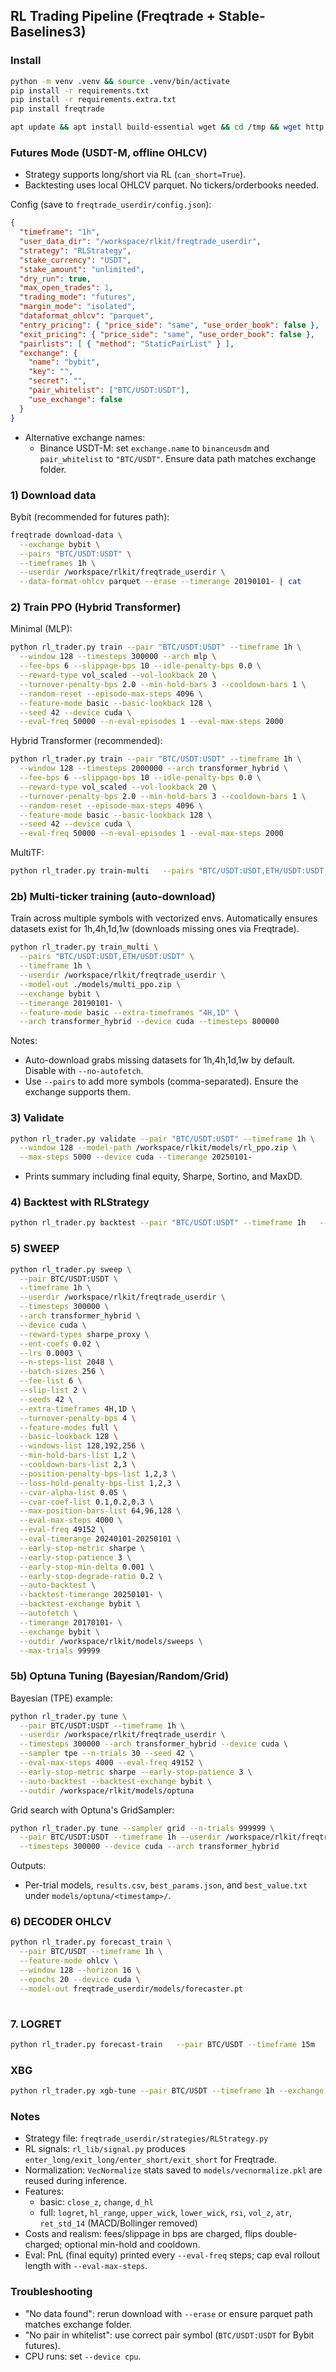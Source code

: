 ## RL Trading Pipeline (Freqtrade + Stable-Baselines3)

### Install
```bash
python -m venv .venv && source .venv/bin/activate
pip install -r requirements.txt
pip install -r requirements.extra.txt
pip install freqtrade

apt update && apt install build-essential wget && cd /tmp && wget http://prdownloads.sourceforge.net/ta-lib/ta-lib-0.4.0-src.tar.gz && tar -xzf ta-lib-0.4.0-src.tar.gz && cd ta-lib/ && ./configure --prefix=/usr && make && make install && ldconfig && cd /workspace && git clone https://github.com/generalsvr/rlkit && cd rlkit && pip install stable-baselines3[extra] && pip install -r requirements.txt
```

### Futures Mode (USDT-M, offline OHLCV)
- Strategy supports long/short via RL (`can_short=True`).
- Backtesting uses local OHLCV parquet. No tickers/orderbooks needed.

Config (save to `freqtrade_userdir/config.json`):
```json
{
  "timeframe": "1h",
  "user_data_dir": "/workspace/rlkit/freqtrade_userdir",
  "strategy": "RLStrategy",
  "stake_currency": "USDT",
  "stake_amount": "unlimited",
  "dry_run": true,
  "max_open_trades": 1,
  "trading_mode": "futures",
  "margin_mode": "isolated",
  "dataformat_ohlcv": "parquet",
  "entry_pricing": { "price_side": "same", "use_order_book": false },
  "exit_pricing": { "price_side": "same", "use_order_book": false },
  "pairlists": [ { "method": "StaticPairList" } ],
  "exchange": {
    "name": "bybit",
    "key": "",
    "secret": "",
    "pair_whitelist": ["BTC/USDT:USDT"],
    "use_exchange": false
  }
}
```

- Alternative exchange names:
  - Binance USDT-M: set `exchange.name` to `binanceusdm` and `pair_whitelist` to `"BTC/USDT"`. Ensure data path matches exchange folder.

### 1) Download data
Bybit (recommended for futures path):
```bash
freqtrade download-data \
  --exchange bybit \
  --pairs "BTC/USDT:USDT" \
  --timeframes 1h \
  --userdir /workspace/rlkit/freqtrade_userdir \
  --data-format-ohlcv parquet --erase --timerange 20190101- | cat
```

### 2) Train PPO (Hybrid Transformer)
Minimal (MLP):
```bash
python rl_trader.py train --pair "BTC/USDT:USDT" --timeframe 1h \
  --window 128 --timesteps 300000 --arch mlp \
  --fee-bps 6 --slippage-bps 10 --idle-penalty-bps 0.0 \
  --reward-type vol_scaled --vol-lookback 20 \
  --turnover-penalty-bps 2.0 --min-hold-bars 3 --cooldown-bars 1 \
  --random-reset --episode-max-steps 4096 \
  --feature-mode basic --basic-lookback 128 \
  --seed 42 --device cuda \
  --eval-freq 50000 --n-eval-episodes 1 --eval-max-steps 2000
```
Hybrid Transformer (recommended):
```bash
python rl_trader.py train --pair "BTC/USDT:USDT" --timeframe 1h \
  --window 128 --timesteps 2000000 --arch transformer_hybrid \
  --fee-bps 6 --slippage-bps 10 --idle-penalty-bps 0.0 \
  --reward-type vol_scaled --vol-lookback 20 \
  --turnover-penalty-bps 2.0 --min-hold-bars 3 --cooldown-bars 1 \
  --random-reset --episode-max-steps 4096 \
  --feature-mode basic --basic-lookback 128 \
  --seed 42 --device cuda \
  --eval-freq 50000 --n-eval-episodes 1 --eval-max-steps 2000
```
MultiTF:
```bash
python rl_trader.py train-multi   --pairs "BTC/USDT:USDT,ETH/USDT:USDT,SOL/USDT:USDT,BNB/USDT:USDT"   --timeframe 1h   --userdir freqtrade_userdir   --window 128   --timesteps 3000000   --model-out ./models/x.zip   --arch transformer_hybrid   --exchange bybit   --device cuda   --seed 42   --reward-type sharpe_proxy   --vol-lookback 20   --fee-bps 6   --slippage-bps 10   --turnover-penalty-bps 2   --min-hold-bars 3   --cooldown-bars 1   --random-reset   --episode-max-steps 4096   --feature-mode basic   --basic-lookback 128   --extra-timeframes "4H,1D"   --eval-freq 49152  --n-eval-episodes 1   --eval-max-steps 2000 --early-stop-metric sharpe --early-stop-patience 3 --early-stop-min-delta 0.001  --early-stop-degrade-ratio 0.2
```

### 2b) Multi-ticker training (auto-download)

Train across multiple symbols with vectorized envs. Automatically ensures datasets exist for 1h,4h,1d,1w (downloads missing ones via Freqtrade).

```bash
python rl_trader.py train_multi \
  --pairs "BTC/USDT:USDT,ETH/USDT:USDT" \
  --timeframe 1h \
  --userdir /workspace/rlkit/freqtrade_userdir \
  --model-out ./models/multi_ppo.zip \
  --exchange bybit \
  --timerange 20190101- \
  --feature-mode basic --extra-timeframes "4H,1D" \
  --arch transformer_hybrid --device cuda --timesteps 800000
```

Notes:
- Auto-download grabs missing datasets for 1h,4h,1d,1w by default. Disable with `--no-autofetch`.
- Use `--pairs` to add more symbols (comma-separated). Ensure the exchange supports them.

### 3) Validate
```bash
python rl_trader.py validate --pair "BTC/USDT:USDT" --timeframe 1h \
  --window 128 --model-path /workspace/rlkit/models/rl_ppo.zip \
  --max-steps 5000 --device cuda --timerange 20250101-
```
- Prints summary including final equity, Sharpe, Sortino, and MaxDD.

### 4) Backtest with RLStrategy
```bash
python rl_trader.py backtest --pair "BTC/USDT:USDT" --timeframe 1h   --window 128 --model-path /workspace/rlkit/models/x.zip  --device cuda --timerange 20250101-
```

### 5) SWEEP

```bash
python rl_trader.py sweep \
  --pair BTC/USDT:USDT \
  --timeframe 1h \
  --userdir /workspace/rlkit/freqtrade_userdir \
  --timesteps 300000 \
  --arch transformer_hybrid \
  --device cuda \
  --reward-types sharpe_proxy \
  --ent-coefs 0.02 \
  --lrs 0.0003 \
  --n-steps-list 2048 \
  --batch-sizes 256 \
  --fee-list 6 \
  --slip-list 2 \
  --seeds 42 \
  --extra-timeframes 4H,1D \
  --turnover-penalty-bps 4 \
  --feature-modes full \
  --basic-lookback 128 \
  --windows-list 128,192,256 \
  --min-hold-bars-list 1,2 \
  --cooldown-bars-list 2,3 \
  --position-penalty-bps-list 1,2,3 \
  --loss-hold-penalty-bps-list 1,2,3 \
  --cvar-alpha-list 0.05 \
  --cvar-coef-list 0.1,0.2,0.3 \
  --max-position-bars-list 64,96,128 \
  --eval-max-steps 4000 \
  --eval-freq 49152 \
  --eval-timerange 20240101-20250101 \
  --early-stop-metric sharpe \
  --early-stop-patience 3 \
  --early-stop-min-delta 0.001 \
  --early-stop-degrade-ratio 0.2 \
  --auto-backtest \
  --backtest-timerange 20250101- \
  --backtest-exchange bybit \
  --autofetch \
  --timerange 20170101- \
  --exchange bybit \
  --outdir /workspace/rlkit/models/sweeps \
  --max-trials 99999
```

### 5b) Optuna Tuning (Bayesian/Random/Grid)

Bayesian (TPE) example:
```bash
python rl_trader.py tune \
  --pair BTC/USDT:USDT --timeframe 1h \
  --userdir /workspace/rlkit/freqtrade_userdir \
  --timesteps 300000 --arch transformer_hybrid --device cuda \
  --sampler tpe --n-trials 30 --seed 42 \
  --eval-max-steps 4000 --eval-freq 49152 \
  --early-stop-metric sharpe --early-stop-patience 3 \
  --auto-backtest --backtest-exchange bybit \
  --outdir /workspace/rlkit/models/optuna
```

Grid search with Optuna's GridSampler:
```bash
python rl_trader.py tune --sampler grid --n-trials 999999 \
  --pair BTC/USDT:USDT --timeframe 1h --userdir /workspace/rlkit/freqtrade_userdir \
  --timesteps 300000 --device cuda --arch transformer_hybrid
```

Outputs:
- Per-trial models, `results.csv`, `best_params.json`, and `best_value.txt` under `models/optuna/<timestamp>/`.

### 6) DECODER OHLCV

```bash
python rl_trader.py forecast_train \
  --pair BTC/USDT --timeframe 1h \
  --feature-mode ohlcv \
  --window 128 --horizon 16 \
  --epochs 20 --device cuda \
  --model-out freqtrade_userdir/models/forecaster.pt
  
```

### 7. LOGRET

```bash
python rl_trader.py forecast-train   --pair BTC/USDT --timeframe 15m   --feature-mode full --extra-timeframes 1h,4h,1D   --target-mode logret --forecast-arch decoder_only   --window 512 --horizon 4   --d-model 128 --nhead 4 --num-encoder-layers 2 --num-decoder-layers 2 --ff-dim 256   --dropout 0.3 --weight-decay 0.003 --learning-rate 1e-4 --batch-size 512 --epochs 10 --device cuda   --autofetch --exchange bybit --download-timerange 20160101-   --model-out freqtrade_userdir/models/forecaster_15m_logret_decoder.pt
```

### XBG

```bash
python rl_trader.py xgb-tune --pair BTC/USDT --timeframe 1h --exchange bybit   --timerange 20190101- --horizon 1 --sampler tpe --n-trials 50 --seed 42 --optimize-features --max-features 24   --ic-metric spearman --n-jobs 0 --extra-timeframes "4H,1D;4H,1D,1W" --xgb-device cuda --outdir ./models/xgb_optuna
```

### Notes
- Strategy file: `freqtrade_userdir/strategies/RLStrategy.py`
- RL signals: `rl_lib/signal.py` produces `enter_long/exit_long/enter_short/exit_short` for Freqtrade.
- Normalization: `VecNormalize` stats saved to `models/vecnormalize.pkl` are reused during inference.
- Features:
  - basic: `close_z`, `change`, `d_hl`
  - full: `logret`, `hl_range`, `upper_wick`, `lower_wick`, `rsi`, `vol_z`, `atr`, `ret_std_14` (MACD/Bollinger removed)
- Costs and realism: fees/slippage in bps are charged, flips double-charged; optional min-hold and cooldown.
- Eval: PnL (final equity) printed every `--eval-freq` steps; cap eval rollout length with `--eval-max-steps`.

### Troubleshooting
- "No data found": rerun download with `--erase` or ensure parquet path matches exchange folder.
- "No pair in whitelist": use correct pair symbol (`BTC/USDT:USDT` for Bybit futures).
- CPU runs: set `--device cpu`.

 
